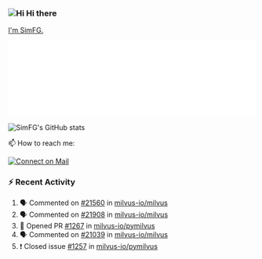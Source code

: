 ### <img src='https://qpluspicture.oss-cn-beijing.aliyuncs.com/6LjjQA/Hi.gif' alt='Hi' width="24"/> Hi there

[I'm SimFG.](https://simfg.github.io/)

![Metrics 👋](/metrics.plugin.followup.user.svg)

![SimFG's GitHub stats](https://github-readme-stats.vercel.app/api?username=SimFG&show_icons=true&theme=radical&count_private=true)

📫 How to reach me:

[![Connect on Mail](https://img.shields.io/badge/Ask%20me-anything-1abc9c.svg)](mailto:1142838399@qq.com)

### :zap: Recent Activity

<!--START_SECTION:activity-->
1. 🗣 Commented on [#21560](https://github.com/milvus-io/milvus/issues/21560) in [milvus-io/milvus](https://github.com/milvus-io/milvus)
2. 🗣 Commented on [#21908](https://github.com/milvus-io/milvus/issues/21908) in [milvus-io/milvus](https://github.com/milvus-io/milvus)
3. 💪 Opened PR [#1267](https://github.com/milvus-io/pymilvus/pull/1267) in [milvus-io/pymilvus](https://github.com/milvus-io/pymilvus)
4. 🗣 Commented on [#21039](https://github.com/milvus-io/milvus/issues/21039) in [milvus-io/milvus](https://github.com/milvus-io/milvus)
5. ❗️ Closed issue [#1257](https://github.com/milvus-io/pymilvus/issues/1257) in [milvus-io/pymilvus](https://github.com/milvus-io/pymilvus)
<!--END_SECTION:activity-->

